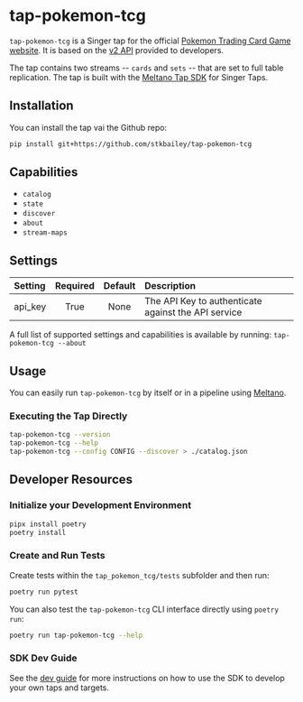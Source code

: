 # tap-pokemon-tcg

`tap-pokemon-tcg` is a Singer tap for the official [Pokemon Trading Card Game website](https://tcg.pokemon.com/). It is based on the [v2 API](https://pokemontcg.io/) provided to developers.

The tap contains two streams -- `cards` and `sets` -- that are set to full table replication. The tap is built with the [Meltano Tap SDK](https://sdk.meltano.com) for Singer Taps.

## Installation

You can install the tap vai the Github repo:

```bash
pip install git+https://github.com/stkbailey/tap-pokemon-tcg
```

## Capabilities

* `catalog`
* `state`
* `discover`
* `about`
* `stream-maps`

## Settings

| Setting| Required | Default | Description |
|:-------|:--------:|:-------:|:------------|
| api_key| True     | None    | The API Key to authenticate against the API service |

A full list of supported settings and capabilities is available by running: `tap-pokemon-tcg --about`

## Usage

You can easily run `tap-pokemon-tcg` by itself or in a pipeline using [Meltano](https://meltano.com/).

### Executing the Tap Directly

```bash
tap-pokemon-tcg --version
tap-pokemon-tcg --help
tap-pokemon-tcg --config CONFIG --discover > ./catalog.json
```

## Developer Resources

### Initialize your Development Environment

```bash
pipx install poetry
poetry install
```

### Create and Run Tests

Create tests within the `tap_pokemon_tcg/tests` subfolder and
  then run:

```bash
poetry run pytest
```

You can also test the `tap-pokemon-tcg` CLI interface directly using `poetry run`:

```bash
poetry run tap-pokemon-tcg --help
```

### SDK Dev Guide

See the [dev guide](https://sdk.meltano.com/en/latest/dev_guide.html) for more instructions on how to use the SDK to 
develop your own taps and targets.
